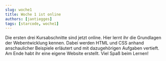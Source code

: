 ```yaml
---
slug: woche1
title: Woche 1 ist online
authors: [jantiegges]
tags: [starcode, woche1]
---
```


Die ersten drei Kursabschnitte sind jetzt online. Hier lernt ihr die Grundlagen der Webentwicklung kennen. Dabei werden HTML und CSS anhand anschaulicher Beispiele erläutert und mit dazugehörigen Aufgaben vertieft. Am Ende habt ihr eine eigene Website erstellt. Viel Spaß beim Lernen!
